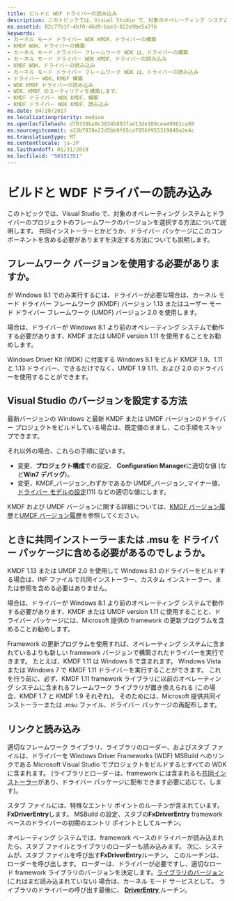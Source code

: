 ```yaml
---
title: ビルドと WDF ドライバーの読み込み
description: このトピックでは、Visual Studio で、対象のオペレーティング システムとドライバーのプロジェクトのフレームワークのバージョンを選択する方法について説明します。 共同インストーラーとかどうか、ドライバー パッケージにこのコンポーネントを含める必要がありますを決定する方法についても説明します。
ms.assetid: 82c77b1f-4bf0-46d9-bae3-822e9be5a7fb
keywords:
- カーネル モード ドライバー WDK KMDF、ドライバーの構築
- KMDF WDK、ドライバーの構築
- カーネル モード ドライバー フレームワーク WDK は、ドライバーの構築
- カーネル モード ドライバー WDK KMDF、ドライバーの読み込み
- KMDF WDK、ドライバーの読み込み
- カーネル モード ドライバー フレームワーク WDK は、ドライバーの読み込み
- ドライバー WDK、KMDF 構築
- WDK KMDF ドライバーの読み込み
- WDK、KMDF のユーティリティを構築します。
- KMDF ドライバー WDK KMDF、構築
- KMDF ドライバー WDK KMDF、読み込み
ms.date: 04/20/2017
ms.localizationpriority: medium
ms.openlocfilehash: d70338ba8c3834b803fad13de109cea49061ca98
ms.sourcegitcommit: a33b7978e22d5bb9f65ca7056f955319049a2e4c
ms.translationtype: MT
ms.contentlocale: ja-JP
ms.lasthandoff: 01/31/2019
ms.locfileid: "56551351"
---
```

# <a name="building-and-loading-a-wdf-driver"></a>ビルドと WDF ドライバーの読み込み


このトピックでは、Visual Studio で、対象のオペレーティング システムとドライバーのプロジェクトのフレームワークのバージョンを選択する方法について説明します。 共同インストーラーとかどうか、ドライバー パッケージにこのコンポーネントを含める必要がありますを決定する方法についても説明します。

## <a name="which-framework-version-should-i-use"></a>フレームワーク バージョンを使用する必要がありますか。


が Windows 8.1 でのみ実行するには、ドライバーが必要な場合は、カーネル モード ドライバー フレームワーク (KMDF) バージョン 1.13 またはユーザー モード ドライバー フレームワーク (UMDF) バージョン 2.0 を使用します。

場合は、ドライバーが Windows 8.1 より前のオペレーティング システムで動作する必要があります、KMDF または UMDF version 1.11 を使用することをお勧めします。

Windows Driver Kit (WDK) に付属する Windows 8.1 をビルド KMDF 1.9、1.11 と 1.13 ドライバー、できるだけでなく、UMDF 1.9 1.11、および 2.0 のドライバーを使用することができます。

## <a name="how-do-i-set-the-versions-in-visual-studio"></a>Visual Studio のバージョンを設定する方法


最新バージョンの Windows と最新 KMDF または UMDF バージョンのドライバー プロジェクトをビルドしている場合は、既定値のままし、この手順をスキップできます。

それ以外の場合、これらの手順に従います。

-   変更、**プロジェクト構成**での設定、 **Configuration Manager**に適切な値 (など**Win7 デバッグ**)。
-   変更、KMDF\_バージョン\_わずかであるか UMDF\_バージョン\_マイナー値、[ドライバー モデルの設定](https://msdn.microsoft.com/windows-drivers/develop/driver_model_settings_properties_for_driver_projects)(11) などの適切な値にします。

KMDF および UMDF バージョンに関する詳細については、[KMDF バージョン履歴](kmdf-version-history.md)と[UMDF バージョン履歴](umdf-version-history.md)を参照してください。

## <a name="when-do-i-need-to-include-a-co-installer-or-msu-in-my-driver-package"></a>ときに共同インストーラーまたは .msu を ドライバー パッケージに含める必要があるのでしょうか。


KMDF 1.13 または UMDF 2.0 を使用して Windows 8.1 のドライバーをビルドする場合は、INF ファイルで共同インストーラー、カスタム インストーラー、または参照を含める必要はありません。

場合は、ドライバーが Windows 8.1 より前のオペレーティング システムで動作する必要があります、KMDF または UMDF version 1.11 に使用することと、ドライバー パッケージには、Microsoft 提供の framework の更新プログラムを含めることお勧めします。

Framework の更新プログラムを使用すれば、オペレーティング システムに含まれているよりも新しい framework バージョンで構築されたドライバーを実行できます。 たとえば、KMDF 1.11 は Windows 8 で含まれます。 Windows Vista または Windows 7 で KMDF 1.11 ドライバーを実行することができます。 これを行う前に、必ず、KMDF 1.11 framework ライブラリに以前のオペレーティング システムに含まれるフレームワーク ライブラリが置き換えられる (この場合、KMDF 1.7 と KMDF 1.9 それぞれ)。 そのためには、Microsoft 提供共同インストーラーまたは .msu ファイル、ドライバー パッケージの再配布します。

## <a name="linking-and-loading"></a>リンクと読み込み


適切なフレームワーク ライブラリ、ライブラリのローダー、およびスタブ ファイルは、ドライバーを Windows Driver Frameworks (WDF) MSBuild へのリンクである Microsoft Visual Studio でプロジェクトをビルドするとすべての WDK に含まれます。 (ライブラリとローダーは、framework には含まれるも[共同インストーラー](installing-the-framework-s-co-installer.md)があり、ドライバー パッケージに配布できます必要に応じて、します)。

スタブ ファイルには、特殊なエントリ ポイントのルーチンが含まれています。**FxDriverEntry**します。 MSBuild の設定、スタブの**FxDriverEntry** framework ベースのドライバーの初期のエントリ ポイントとしてルーチン。

オペレーティング システムでは、framework ベースのドライバーが読み込まれたら、スタブ ファイルとライブラリのローダーも読み込みます。 次に、システムが、スタブ ファイルを呼び出す**FxDriverEntry**ルーチン。 このルーチンは、ローダーを呼び出します。 ローダーは、ドライバーが必要ですし、適切なロード framework ライブラリのバージョンを決定します。[ライブラリのバージョン](framework-library-versioning.md)(これはまだ読み込まれていない) 場合は、カーネル モード サービスとして。 ライブラリのドライバーの呼び出す最後に、 [ **DriverEntry** ](https://msdn.microsoft.com/library/windows/hardware/ff540807)ルーチン。

 

 





